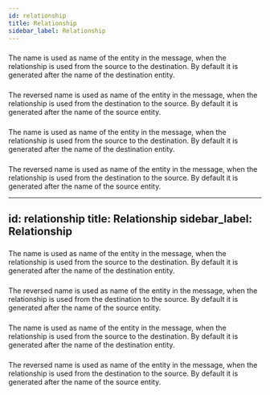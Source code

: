 ```yaml
---
id: relationship
title: Relationship
sidebar_label: Relationship
---
```

### 
The name is used as name of the entity in the message, when the relationship is used from the source to the destination. 
By default it is generated after the name of the destination entity.

### 
The reversed name is used as name of the entity in the message, when the relationship is used from the destination to the source. 
By default it is generated after the name of the source entity.

### 
The name is used as name of the entity in the message, when the relationship is used from the source to the destination. 
By default it is generated after the name of the destination entity.

### 
The reversed name is used as name of the entity in the message, when the relationship is used from the destination to the source. 
By default it is generated after the name of the source entity.

---
id: relationship
title: Relationship
sidebar_label: Relationship
---
### 
The name is used as name of the entity in the message, when the relationship is used from the source to the destination. 
By default it is generated after the name of the destination entity.

### 
The reversed name is used as name of the entity in the message, when the relationship is used from the destination to the source. 
By default it is generated after the name of the source entity.

### 
The name is used as name of the entity in the message, when the relationship is used from the source to the destination. 
By default it is generated after the name of the destination entity.

### 
The reversed name is used as name of the entity in the message, when the relationship is used from the destination to the source. 
By default it is generated after the name of the source entity.

